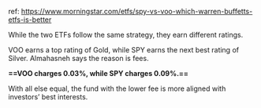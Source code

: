 ref: https://www.morningstar.com/etfs/spy-vs-voo-which-warren-buffetts-etfs-is-better

While the two ETFs follow the same strategy, they earn different ratings.

VOO earns a top rating of Gold, while SPY earns the next best rating of Silver. 
Almahasneh says the reason is fees.

**==VOO charges 0.03%, while SPY charges 0.09%.==** 

With all else equal, the fund with the lower fee is more aligned with investors’ best interests.